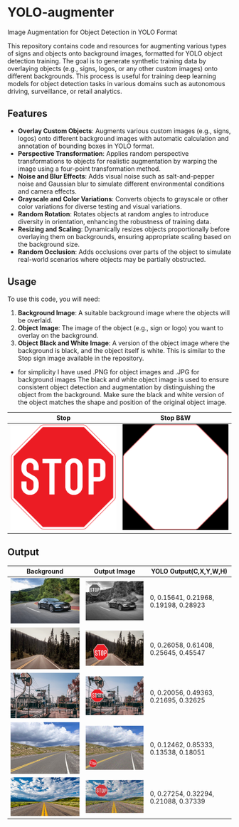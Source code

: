 # YOLO-augmenter
Image Augmentation for Object Detection in YOLO Format


This repository contains code and resources for augmenting various types of signs and objects onto background images, formatted for YOLO object detection training. The goal is to generate synthetic training data by overlaying objects (e.g., signs, logos, or any other custom images) onto different backgrounds. This process is useful for training deep learning models for object detection tasks in various domains such as autonomous driving, surveillance, or retail analytics.

## Features
- **Overlay Custom Objects**: Augments various custom images (e.g., signs, logos) onto different background images with automatic calculation and annotation of bounding boxes in YOLO format.
- **Perspective Transformation**: Applies random perspective transformations to objects for realistic augmentation by warping the image using a four-point transformation method.
- **Noise and Blur Effects**: Adds visual noise such as salt-and-pepper noise and Gaussian blur to simulate different environmental conditions and camera effects.
- **Grayscale and Color Variations**: Converts objects to grayscale or other color variations for diverse testing and visual variations.
- **Random Rotation**: Rotates objects at random angles to introduce diversity in orientation, enhancing the robustness of training data.
- **Resizing and Scaling**: Dynamically resizes objects proportionally before overlaying them on backgrounds, ensuring appropriate scaling based on the background size.
- **Random Occlusion**: Adds occlusions over parts of the object to simulate real-world scenarios where objects may be partially obstructed.

## Usage
To use this code, you will need:
1. **Background Image**: A suitable background image where the objects will be overlaid.
2. **Object Image**: The image of the object (e.g., sign or logo) you want to overlay on the background.
3. **Object Black and White Image**: A version of the object image where the background is black, and the object itself is white. This is similar to the Stop sign image available in the repository.
* for simplicity I have used .PNG for object images and .JPG for background images
The black and white object image is used to ensure consistent object detection and augmentation by distinguishing the object from the background. Make sure the black and white version of the object matches the shape and position of the original object image.


| Stop | Stop B&W |
| -------- | -------- |
| <img src="stop.png" width="300"/> | <img src="stop%20BW.png" width="300"/> |


## Output

| Background | Output Image | YOLO Output(C,X,Y,W,H) |
| -------- | -------- | -------- |
| <img src="Demo/bg0.jpg" width="300"/> | <img src="Demo/aug0.jpg" width="300"/> | 0, 0.15641, 0.21968, 0.19198, 0.28923 |
| <img src="Demo/bg1.jpg" width="300"/> | <img src="Demo/aug1.jpg" width="300"/> | 0, 0.26058, 0.61408, 0.25645, 0.45547 |
| <img src="Demo/bg2.jpg" width="300"/> | <img src="Demo/aug2.jpg" width="300"/> | 0, 0.20056, 0.49363, 0.21695, 0.32625 | 
| <img src="Demo/bg3.jpg" width="300"/> | <img src="Demo/aug3.jpg" width="300"/> | 0, 0.12462, 0.85333, 0.13538, 0.18051 |
| <img src="Demo/bg4.jpg" width="300"/> | <img src="Demo/aug4.jpg" width="300"/> | 0, 0.27254, 0.32294, 0.21088, 0.37339 |

